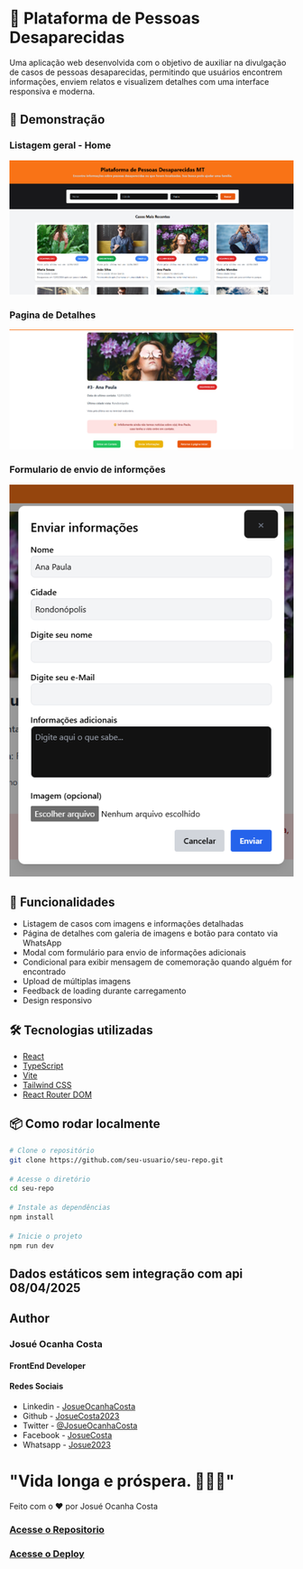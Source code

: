 # 👣 Plataforma de Pessoas Desaparecidas

Uma aplicação web desenvolvida com o objetivo de auxiliar na divulgação de casos de pessoas desaparecidas, permitindo que usuários encontrem informações, enviem relatos e visualizem detalhes com uma interface responsiva e moderna.

## 📸 Demonstração


### Listagem geral - Home
![Home Page](./public/images/page.png)


### Pagina de Detalhes
![Details Page](./public/images/detalhes.png)


### Formulario de envio de informções
![Details Page](./public/images/form.png)


## 🚀 Funcionalidades

- Listagem de casos com imagens e informações detalhadas
- Página de detalhes com galeria de imagens e botão para contato via WhatsApp
- Modal com formulário para envio de informações adicionais
- Condicional para exibir mensagem de comemoração quando alguém for encontrado
- Upload de múltiplas imagens
- Feedback de loading durante carregamento
- Design responsivo

## 🛠️ Tecnologias utilizadas

- [React](https://reactjs.org/)
- [TypeScript](https://www.typescriptlang.org/)
- [Vite](https://vitejs.dev/)
- [Tailwind CSS](https://tailwindcss.com/)
- [React Router DOM](https://reactrouter.com/)

## 📦 Como rodar localmente

```bash
# Clone o repositório
git clone https://github.com/seu-usuario/seu-repo.git

# Acesse o diretório
cd seu-repo

# Instale as dependências
npm install

# Inicie o projeto
npm run dev
 ```
## Dados estáticos sem integração com api 08/04/2025
 
## Author
### Josué Ocanha Costa
#### FrontEnd Developer
#### Redes Sociais

- Linkedin - [JosueOcanhaCosta](https://www.linkedin.com/in/josue-ocanha-costa/)
- Github - [JosueCosta2023](https://github.com/JosueCosta2023)
- Twitter - [@JosueOcanhaCosta](https://twitter.com/josue_ocanha)
- Facebook - [JosueCosta](https://www.facebook.com/JosueOcanhaCosta2023)
- Whatsapp - [Josue2023](https://wa.me/5565996408371?text=Ol%C3%A1%2C+encontrei+seu+whatsapp+no+Github.+Gostaria+de+falar+sobre+seus+projetos.)

# "Vida longa e próspera. 🖖🖖🖖"
Feito com o ❤️ por Josué Ocanha Costa
### [Acesse o Repositorio](https://github.com/JosueCosta2023/projetoPraticoFrontEndSeplagMT)
### [Acesse o Deploy](https://projeto-pratico-front-end-seplag-mt.vercel.app/)
